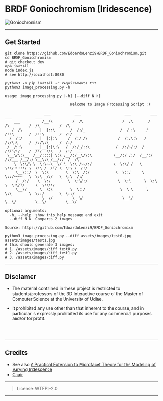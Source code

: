 # BRDF Goniochromism (Iridescence)

![Goniochromism](https://blogs.unity3d.com/wp-content/uploads/2017/12/beetle-pimp-our_1.png)

--- 
## Get Started

```{sh}
git clone https://github.com/EdoardoLenzi9/BRDF_Goniochromism.git
cd BRDF_Goniochromism
# git checkout dev
npm install
node index.js
# see http://localhost:8080
```


```{sh}
python3 -m pip install -r requirements.txt
python3 image_processing.py -h
```

```
usage: image_processing.py [-h] [--diff N N]

                              Welcome to Image Processing Script :)  

                  ___           ___                    ___         ___           ___           ___     
    ___          /__/\         /  /\                  /  /\       /  /\         /  /\         /  /\    
   /  /\        |  |::\       /  /:/_                /  /::\     /  /::\       /  /::\       /  /:/    
  /  /:/        |  |:|:\     /  /:/ /\              /  /:/\:\   /  /:/\:\     /  /:/\:\     /  /:/     
 /__/::\      __|__|:|\:\   /  /:/_/::\            /  /:/~/:/  /  /:/~/:/    /  /:/  \:\   /  /:/  ___ 
 \__\/\:\__  /__/::::| \:\ /__/:/__\/\:\          /__/:/ /:/  /__/:/ /:/___ /__/:/ \__\:\ /__/:/  /  /\
    \  \:\/\ \  \:\~~\__\/ \  \:\ /~~/:/          \  \:\/:/   \  \:\/:::::/ \  \:\ /  /:/ \  \:\ /  /:/
     \__\::/  \  \:\        \  \:\  /:/            \  \::/     \  \::/~~~~   \  \:\  /:/   \  \:\  /:/ 
     /__/:/    \  \:\        \  \:\/:/              \  \:\      \  \:\        \  \:\/:/     \  \:\/:/  
     \__\/      \  \:\        \  \::/                \  \:\      \  \:\        \  \::/       \  \::/   
                 \__\/         \__\/                  \__\/       \__\/         \__\/         \__\/    

optional arguments:
  -h, --help  show this help message and exit
  --diff N N  Compares 2 images

Source: https://github.com/EdoardoLenzi9/BRDF_Goniochromism
```

```
python3 image_processing.py --diff assets/images/test0.jpg assets/images/test1.jpg
# this should generate 3 images:
# 1. /assets/images/diff_test0.py
# 2. /assets/images/diff_test1.py
# 3. /assets/images/diff.py
```

---
## Disclamer 

* The material contained in these project is restricted to students/professors of the 3D Interactive course of the Master of Computer Science at the University of Udine.

* It prohibited any use other than that inherent to the course, and in particular is expressly prohibited its use for any commercial purposes and/or for profit.

<br/><br/>

---
## Credits

* See also [A Practical Extension to Microfacet Theory for the Modeling of Varying Iridescence](https://blogs.unity3d.com/2017/05/09/a-practical-extension-to-microfacet-theory-for-the-modeling-of-varying-iridescence/)
* [Chair](https://www.turbosquid.com/3d-models/3d-banquette---v-ray-model-1530280)


---
> License: WTFPL-2.0
---